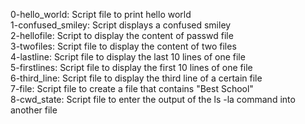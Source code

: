 0-hello_world: Script file to print hello world <br />
1-confused_smiley: Script displays a confused smiley <br />
2-hellofile: Script to display the content of passwd file <br />
3-twofiles: Script file to display the content of two files <br />
4-lastline: Script file to display the last 10 lines of one file <br />
5-firstlines: Script file to display the first 10 lines of one file <br />
6-third_line: Script file to display the third line of a certain file <br />
7-file: Script file to create a file that contains "Best School" <br />
8-cwd_state: Script file to enter the output of the ls -la command into another file <br />

